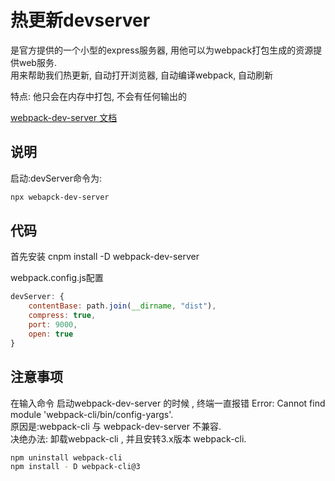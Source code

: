 # 热更新devserver  

是官方提供的一个小型的express服务器, 用他可以为webpack打包生成的资源提供web服务.  
用来帮助我们热更新, 自动打开浏览器, 自动编译webpack, 自动刷新

特点: 他只会在内存中打包, 不会有任何输出的

[webpack-dev-server 文档](https://www.webpackjs.com/configuration/dev-server/)  

## 说明 

启动:devServer命令为:

``` bash
npx webapck-dev-server
```

## 代码

首先安装 cnpm install -D webpack-dev-server

webpack.config.js配置

``` js
devServer: {
    contentBase: path.join(__dirname, "dist"),
    compress: true,
    port: 9000,
    open: true
}
```

## 注意事项

在输入命令 启动webpack-dev-server 的时候 , 终端一直报错 Error: Cannot find module 'webpack-cli/bin/config-yargs'.  
原因是:webpack-cli 与 webpack-dev-server 不兼容.  
决绝办法: 卸载webpack-cli , 并且安转3.x版本 webpack-cli.  

``` bash
npm uninstall webpack-cli
npm install - D webpack-cli@3
```
